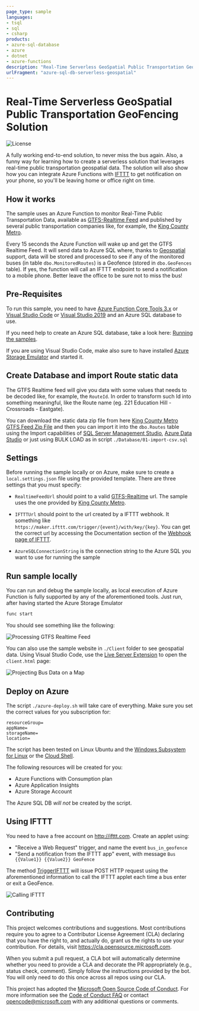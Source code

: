 ```yaml
---
page_type: sample
languages:
- tsql
- sql
- csharp
products:
- azure-sql-database
- azure
- dotnet
- azure-functions
description: "Real-Time Serverless GeoSpatial Public Transportation GeoFencing Solution"
urlFragment: "azure-sql-db-serverless-geospatial"
---
```


# Real-Time Serverless GeoSpatial Public Transportation GeoFencing Solution

<!-- 
Guidelines on README format: https://review.docs.microsoft.com/help/onboard/admin/samples/concepts/readme-template?branch=master

Guidance on onboarding samples to docs.microsoft.com/samples: https://review.docs.microsoft.com/help/onboard/admin/samples/process/onboarding?branch=master

Taxonomies for products and languages: https://review.docs.microsoft.com/new-hope/information-architecture/metadata/taxonomies?branch=master
-->

![License](https://img.shields.io/badge/license-MIT-green.svg)

A fully working end-to-end solution, to never miss the bus again. Also, a funny way for learning how to create a serverless solution that leverages real-time public transportation geospatial data. The solution will also show how you can integrate Azure Functions with [IFTTT](https://ifttt.com/home) to get notification on your phone, so you'll be leaving home or office right on time.

## How it works

The sample uses an Azure Function to monitor Real-Time Public Transportation Data, available as [GTFS-Realtime Feed](https://gtfs.org/reference/realtime/v2/) and published by several public transportation companies like, for example, the [King County Metro](https://kingcounty.gov/depts/transportation/metro/travel-options/bus/app-center/developer-resources.aspx).

Every 15 seconds the Azure Function will wake up and get the GTFS Realtime Feed. It will send data to Azure SQL where, thanks to [Geospatial](https://docs.microsoft.com/en-us/sql/relational-databases/spatial/spatial-data-sql-server) support, data will be stored and processed to see if any of the monitored buses (in table `dbo.MonitoredRoutes`) is a Geofence (stored in `dbo.GeoFences` table). If yes, the function will call an IFTTT endpoint to send a notification to a mobile phone. Better leave the office to be sure not to miss the bus!

## Pre-Requisites

To run this sample, you need to have [Azure Function Core Tools 3.x](https://docs.microsoft.com/en-us/azure/azure-functions/functions-run-local?tabs=windows%2Ccsharp%2Cbash) or [Visual Studio Code](https://code.visualstudio.com/) or [Visual Studio 2019](https://visualstudio.microsoft.com/vs/) and an Azure SQL database to use. 

If you need help to create an Azure SQL database, take a look here: [Running the samples](https://github.com/yorek/azure-sql-db-samples#running-the-samples). 

If you are using Visual Studio Code, make also sure to have installed [Azure Storage Emulator](https://docs.microsoft.com/en-us/azure/storage/common/storage-use-emulator) and started it.

## Create Database and import Route static data

The GTFS Realtime feed will give you data with some values that needs to be decoded like, for example, the `RouteId`. In order to transform such Id into something meaningful, like the Route name (eg. 221 Education Hill - Crossroads - Eastgate).

You can download the static data zip file from here [King County Metro GTFS Feed Zip File](https://kingcounty.gov/depts/transportation/metro/travel-options/bus/app-center/developer-resources.aspx) and then you can import it into the `dbo.Routes` table using the Import capabilities of [SQL Server Management Studio](https://docs.microsoft.com/en-us/sql/relational-databases/import-export/import-flat-file-wizard), [Azure Data Studio](https://docs.microsoft.com/en-us/sql/azure-data-studio/extensions/sql-server-import-extension) or just using BULK LOAD as in script `./Database/01-import-csv.sql`

## Settings

Before running the sample locally or on Azure, make sure to create a `local.settings.json` file using the provided template. There are three settings that you must specify:

- `RealtimeFeedUrl` should point to a valid [GTFS-Realtime](https://gtfs.org/reference/realtime/v2/#message-feedheader) url. The sample uses the one provided by [King County Metro](https://kingcounty.gov/depts/transportation/metro/travel-options/bus/app-center/developer-resources.aspx). 

- `IFTTTUrl` should point to the url created by a IFTTT webhook. It something like `https://maker.ifttt.com/trigger/{event}/with/key/{key}`. You can get the correct url by accessing the Documentation section of the [Webhook page of IFTTT](https://ifttt.com/maker_webhooks).

- `AzureSQLConnectionString` is the connection string to the Azure SQL you want to use for running the sample

## Run sample locally

You can run and debug the sample locally, as local execution of Azure Function is fully supported by any of the aforementioned tools. Just run, after having started the Azure Storage Emulator

```bash
func start
```

You should see something like the following:

![Processing GTFS Realtime Feed](./Documents/geo-ss-1.png)


You can also use the sample website in `./Client` folder to see geospatial data. Using Visual Studio Code, use the [Live Server Extension](https://marketplace.visualstudio.com/items?itemName=ritwickdey.LiveServer) to open the `client.html` page:

![Projecting Bus Data on a Map](./Documents/geo-ss-2.png)

## Deploy on Azure

The script `./azure-deploy.sh` will take care of everything. Make sure you set the correct values for you subscription for:

```
resourceGroup=
appName=
storageName=
location=
```

The script has been tested on Linux Ubuntu and the [Windows Subsystem for Linux](https://docs.microsoft.com/en-us/windows/wsl/) or the [Cloud Shell](https://shell.azure.com/).

The following resources will be created for you:

- Azure Functions with Consumption plan
- Azure Application Insights
- Azure Storage Account

The Azure SQL DB *will not* be created by the script.

## Using IFTTT

You need to have a free account on http://ifttt.com. Create an applet using:
- "Receive a Web Request" trigger, and name the event `bus_in_geofence`
- "Send a notification from the IFTTT app" event, with message `Bus {{Value1}} {{Value2}} GeoFence`

The method [TriggerIFTTT](https://github.com/Azure-Samples/azure-sql-db-serverless-geospatial/blob/main/BusDataManager.cs#L115) will issue POST HTTP request using the aforementioned information to call the IFTTT applet each time a bus enter or exit a GeoFence.

![Calling IFTTT](./Documents/geo-ss-3.png)

## Contributing

This project welcomes contributions and suggestions.  Most contributions require you to agree to a
Contributor License Agreement (CLA) declaring that you have the right to, and actually do, grant us
the rights to use your contribution. For details, visit https://cla.opensource.microsoft.com.

When you submit a pull request, a CLA bot will automatically determine whether you need to provide
a CLA and decorate the PR appropriately (e.g., status check, comment). Simply follow the instructions
provided by the bot. You will only need to do this once across all repos using our CLA.

This project has adopted the [Microsoft Open Source Code of Conduct](https://opensource.microsoft.com/codeofconduct/).
For more information see the [Code of Conduct FAQ](https://opensource.microsoft.com/codeofconduct/faq/) or
contact [opencode@microsoft.com](mailto:opencode@microsoft.com) with any additional questions or comments.
